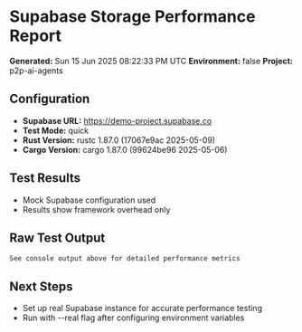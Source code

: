 # Supabase Storage Performance Report

**Generated:** Sun 15 Jun 2025 08:22:33 PM UTC
**Environment:** false
**Project:** p2p-ai-agents

## Configuration

- **Supabase URL:** https://demo-project.supabase.co
- **Test Mode:** quick
- **Rust Version:** rustc 1.87.0 (17067e9ac 2025-05-09)
- **Cargo Version:** cargo 1.87.0 (99624be96 2025-05-06)

## Test Results

- Mock Supabase configuration used
- Results show framework overhead only

## Raw Test Output

```
See console output above for detailed performance metrics
```

## Next Steps

- Set up real Supabase instance for accurate performance testing
- Run with --real flag after configuring environment variables

